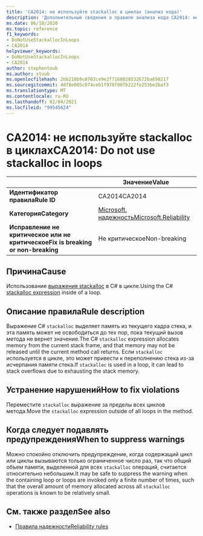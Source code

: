 ```yaml
---
title: 'CA2014: не используйте stackalloc в циклах (анализ кода)'
description: 'Дополнительные сведения о правиле анализа кода CA2014: не используйте stackalloc в циклах'
ms.date: 06/18/2020
ms.topic: reference
f1_keywords:
- DoNotUseStackallocInLoops
- CA2014
helpviewer_keywords:
- DoNotUseStackallocInLoops
- CA2014
author: stephentoub
ms.author: stoub
ms.openlocfilehash: 2bb218b9c0703ce9e2f7168828532672ba698217
ms.sourcegitcommit: 4df8e005c074ceb1f978f007b222fe253be2baf3
ms.translationtype: MT
ms.contentlocale: ru-RU
ms.lasthandoff: 02/04/2021
ms.locfileid: "99545624"
---
```

# <a name="ca2014-do-not-use-stackalloc-in-loops"></a><span data-ttu-id="83bd0-103">CA2014: не используйте stackalloc в циклах</span><span class="sxs-lookup"><span data-stu-id="83bd0-103">CA2014: Do not use stackalloc in loops</span></span>

| | <span data-ttu-id="83bd0-104">Значение</span><span class="sxs-lookup"><span data-stu-id="83bd0-104">Value</span></span> |
|-|-|
| <span data-ttu-id="83bd0-105">**Идентификатор правила**</span><span class="sxs-lookup"><span data-stu-id="83bd0-105">**Rule ID**</span></span> |<span data-ttu-id="83bd0-106">CA2014</span><span class="sxs-lookup"><span data-stu-id="83bd0-106">CA2014</span></span>|
| <span data-ttu-id="83bd0-107">**Категория**</span><span class="sxs-lookup"><span data-stu-id="83bd0-107">**Category**</span></span> |[<span data-ttu-id="83bd0-108">Microsoft. надежность</span><span class="sxs-lookup"><span data-stu-id="83bd0-108">Microsoft.Reliability</span></span>](reliability-warnings.md)|
| <span data-ttu-id="83bd0-109">**Исправление не критическое или не критическое**</span><span class="sxs-lookup"><span data-stu-id="83bd0-109">**Fix is breaking or non-breaking**</span></span> |<span data-ttu-id="83bd0-110">Не критическое</span><span class="sxs-lookup"><span data-stu-id="83bd0-110">Non-breaking</span></span>|

## <a name="cause"></a><span data-ttu-id="83bd0-111">Причина</span><span class="sxs-lookup"><span data-stu-id="83bd0-111">Cause</span></span>

<span data-ttu-id="83bd0-112">Использование [выражения stackalloc](../../../csharp/language-reference/operators/stackalloc.md) в C# в цикле.</span><span class="sxs-lookup"><span data-stu-id="83bd0-112">Using the C# [stackalloc expression](../../../csharp/language-reference/operators/stackalloc.md) inside of a loop.</span></span>

## <a name="rule-description"></a><span data-ttu-id="83bd0-113">Описание правила</span><span class="sxs-lookup"><span data-stu-id="83bd0-113">Rule description</span></span>

<span data-ttu-id="83bd0-114">Выражение C# `stackalloc` выделяет память из текущего кадра стека, и эта память может не освободиться до тех пор, пока текущий вызов метода не вернет значение.</span><span class="sxs-lookup"><span data-stu-id="83bd0-114">The C# `stackalloc` expression allocates memory from the current stack frame, and that memory may not be released until the current method call returns.</span></span> <span data-ttu-id="83bd0-115">Если `stackalloc` используется в цикле, это может привести к переполнению стека из-за исчерпания памяти стека.</span><span class="sxs-lookup"><span data-stu-id="83bd0-115">If `stackalloc` is used in a loop, it can lead to stack overflows due to exhausting the stack memory.</span></span>

## <a name="how-to-fix-violations"></a><span data-ttu-id="83bd0-116">Устранение нарушений</span><span class="sxs-lookup"><span data-stu-id="83bd0-116">How to fix violations</span></span>

<span data-ttu-id="83bd0-117">Переместите `stackalloc` выражение за пределы всех циклов метода.</span><span class="sxs-lookup"><span data-stu-id="83bd0-117">Move the `stackalloc` expression outside of all loops in the method.</span></span>

## <a name="when-to-suppress-warnings"></a><span data-ttu-id="83bd0-118">Когда следует подавлять предупреждения</span><span class="sxs-lookup"><span data-stu-id="83bd0-118">When to suppress warnings</span></span>

<span data-ttu-id="83bd0-119">Можно спокойно отключить предупреждение, когда содержащий цикл или циклы вызываются только ограниченное число раз, так что общий объем памяти, выделенной для всех `stackalloc` операций, считается относительно небольшим.</span><span class="sxs-lookup"><span data-stu-id="83bd0-119">It may be safe to suppress the warning when the containing loop or loops are invoked only a finite number of times, such that the overall amount of memory allocated across all `stackalloc` operations is known to be relatively small.</span></span>

## <a name="see-also"></a><span data-ttu-id="83bd0-120">См. также раздел</span><span class="sxs-lookup"><span data-stu-id="83bd0-120">See also</span></span>

- [<span data-ttu-id="83bd0-121">Правила надежности</span><span class="sxs-lookup"><span data-stu-id="83bd0-121">Reliability rules</span></span>](reliability-warnings.md)
